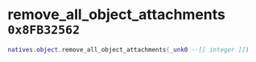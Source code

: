 # remove_all_object_attachments `0x8FB32562`

```lua
natives.object.remove_all_object_attachments(_unk0 --[[ integer ]])
```